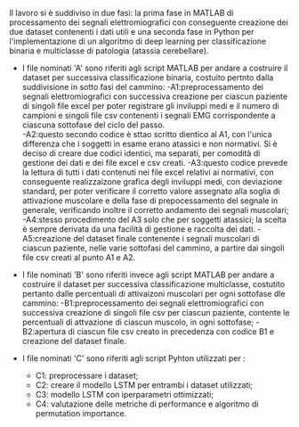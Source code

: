 Il lavoro si è suddiviso in due fasi: la prima fase in MATLAB di processamento dei segnali elettromiografici con conseguente creazione dei due dataset contenenti i dati utili
e una seconda fase in Python per l'implementazione di un algoritmo di deep learning per classificazione binaria e multiclasse di patologia (atassia cerebellare). 

- I file nominati 'A' sono riferiti agli script MATLAB per andare a costruire il dataset per successiva classificazione binaria, costuito pertnto dalla suddivisione in sotto fasi del cammino:
  -A1:preprocessamento dei segnali elettromiografici con successiva creazione per ciascun paziente di singoli file excel per poter registrare gli inviluppi medi e il numero di campioni e singoli file csv contenenti i segnali EMG corrispondente a ciascuna sottofase del ciclo del passo.  
  -A2:questo secondo codice è sttao scritto dientico al A1, con l'unica differenza che i soggetti in esame erano atassici e non normativi. Si è deciso di creare due codici identici, ma separati, per comodità di gestione dei dati e dei file excel e csv creati. 
  -A3:questo codice prevede la lettura di tutti i dati contenuti nei file excel relativi ai normativi, con conseguente realizzaizone grafica degli inviluppi medi, con deviazione standard, per poter verificare il corretto valore assegnato alla soglia di attivazione muscolare e della fase
  di prepocessamento del segnale in generale, verificando inoltre il corretto andamento dei segnali muscolari;
  -A4:stesso procedimento del A3 solo che per soggetti atassici; la scelta è sempre derivata da una facilità di gestione e raccolta dei dati. 
  -A5:creazione del dataset finale contenente i segnali muscolari di ciascun paziente, nelle varie sottofasi del cammino, a partire dai singoli file csv creati al punto A1 e A2. 

- I file nominati 'B' sono riferiti invece agli script MATLAB per andare a costruire il dataset per successiva classificazione multiclasse, costutito pertanto dalle percentuali di attivaizoni muscolari per ogni sottofase dle cammino:
  -B1:preprocessamento dei segnali elettromiografici con successiva creazione di singoli file csv per ciascun paziente, contente le percentuali di attvazione di ciascun muscolo, in ogni sottofase;
  -B2:apertura di ciascun file csv creato in precedenza con codice B1 e creazione del dataset finale.

- I file nominati 'C' sono riferiti agli script Pyhton utilizzati per :
  - C1: preprocessare i dataset;
  - C2: creare il modello LSTM per entrambi i dataset utilizzati;
  - C3: modello LSTM con iperparametri ottimizzati;
  - C4: valutazione delle metriche di performance e algoritmo di permutation importance. 
